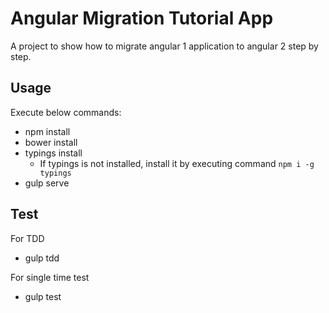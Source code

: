 # Angular Migration Tutorial App
A project to show how to migrate angular 1 application to  angular 2 step by step.

## Usage
Execute below commands:
- npm install
- bower install
- typings install
    - If typings is not installed, install it by executing command `npm i -g typings`
- gulp serve

## Test
For TDD
- gulp tdd

For single time test
- gulp test